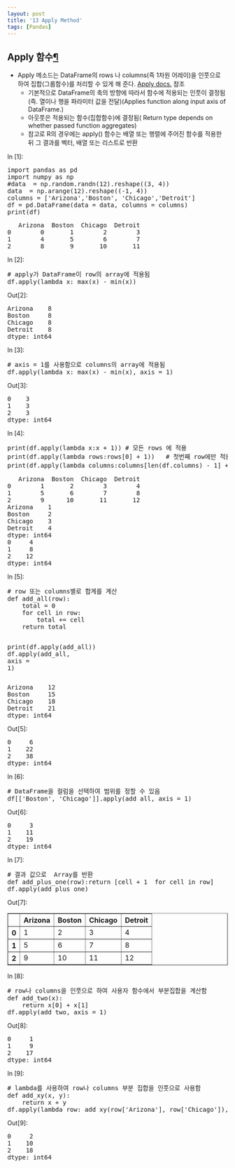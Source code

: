```yaml
---
layout: post
title: '13 Apply Method'
tags: [Pandas]
---
```

<div class="cell border-box-sizing text_cell rendered">
<div class="prompt input_prompt">
</div>
<div class="inner_cell">
<div class="text_cell_render border-box-sizing rendered_html">
<h2 id="Apply--&#54632;&#49688;">Apply  &#54632;&#49688;<a class="anchor-link" href="#Apply--&#54632;&#49688;">&#182;</a></h2><ul>
<li>Apply 메소드는 DataFrame의 rows 나 columns(즉 1차원 어레이)을 인풋으로 하여 집합(그룹함수)를 처리할 수 있게 해 준다. <a href="https://pandas.pydata.org/pandas-docs/stable/generated/pandas.DataFrame.apply.html">Apply docs.</a> 참조<ul>
<li>기본적으로 DataFrame의 축의 방향에 따라서 함수에 적용되는 인풋이 결정됨(즉. 열이나 행을 파라미터 값을 전달)(Applies function along input axis of DataFrame.)</li>
<li>아웃풋은 적용되는 함수(집합함수)에 결정됨( Return type depends on whether passed function aggregates)</li>
<li>참고로 R의 경우에는 apply() 함수는 배열 또는 행렬에 주어진 함수를 적용한 뒤 그 결과를 벡터, 배열 또는 리스트로 반환</li>
</ul>
</li>
</ul>

</div>
</div>
</div>
<div class="cell border-box-sizing code_cell rendered">
<div class="input">
<div class="prompt input_prompt">In&nbsp;[1]:</div>
<div class="inner_cell">
    <div class="input_area">
<div class=" highlight hl-ipython3"><pre><span></span><span class="kn">import</span> <span class="nn">pandas</span> <span class="k">as</span> <span class="nn">pd</span>
<span class="kn">import</span> <span class="nn">numpy</span> <span class="k">as</span> <span class="nn">np</span>
<span class="c1">#data  = np.random.randn(12).reshape((3, 4))</span>
<span class="n">data</span>  <span class="o">=</span> <span class="n">np</span><span class="o">.</span><span class="n">arange</span><span class="p">(</span><span class="mi">12</span><span class="p">)</span><span class="o">.</span><span class="n">reshape</span><span class="p">((</span><span class="o">-</span><span class="mi">1</span><span class="p">,</span> <span class="mi">4</span><span class="p">))</span>
<span class="n">columns</span> <span class="o">=</span> <span class="p">[</span><span class="s1">&#39;Arizona&#39;</span><span class="p">,</span><span class="s1">&#39;Boston&#39;</span><span class="p">,</span> <span class="s1">&#39;Chicago&#39;</span><span class="p">,</span><span class="s1">&#39;Detroit&#39;</span><span class="p">]</span>
<span class="n">df</span> <span class="o">=</span> <span class="n">pd</span><span class="o">.</span><span class="n">DataFrame</span><span class="p">(</span><span class="n">data</span> <span class="o">=</span> <span class="n">data</span><span class="p">,</span> <span class="n">columns</span> <span class="o">=</span> <span class="n">columns</span><span class="p">)</span>
<span class="nb">print</span><span class="p">(</span><span class="n">df</span><span class="p">)</span>
</pre></div>

</div>
</div>
</div>

<div class="output_wrapper">
<div class="output">


<div class="output_area">
<div class="prompt"></div>

<div class="output_subarea output_stream output_stdout output_text">
<pre>   Arizona  Boston  Chicago  Detroit
0        0       1        2        3
1        4       5        6        7
2        8       9       10       11
</pre>
</div>
</div>

</div>
</div>

</div>
<div class="cell border-box-sizing code_cell rendered">
<div class="input">
<div class="prompt input_prompt">In&nbsp;[2]:</div>
<div class="inner_cell">
    <div class="input_area">
<div class=" highlight hl-ipython3"><pre><span></span><span class="c1"># apply가 DataFrame이 row의 array에 적용됨</span>
<span class="n">df</span><span class="o">.</span><span class="n">apply</span><span class="p">(</span><span class="k">lambda</span> <span class="n">x</span><span class="p">:</span> <span class="nb">max</span><span class="p">(</span><span class="n">x</span><span class="p">)</span> <span class="o">-</span> <span class="nb">min</span><span class="p">(</span><span class="n">x</span><span class="p">))</span>
</pre></div>

</div>
</div>
</div>

<div class="output_wrapper">
<div class="output">


<div class="output_area">
<div class="prompt output_prompt">Out[2]:</div>



<div class="output_text output_subarea output_execute_result">
<pre>Arizona    8
Boston     8
Chicago    8
Detroit    8
dtype: int64</pre>
</div>

</div>

</div>
</div>

</div>
<div class="cell border-box-sizing code_cell rendered">
<div class="input">
<div class="prompt input_prompt">In&nbsp;[3]:</div>
<div class="inner_cell">
    <div class="input_area">
<div class=" highlight hl-ipython3"><pre><span></span><span class="c1"># axis = 1를 사용함으로 columns의 array에 적용됨</span>
<span class="n">df</span><span class="o">.</span><span class="n">apply</span><span class="p">(</span><span class="k">lambda</span> <span class="n">x</span><span class="p">:</span> <span class="nb">max</span><span class="p">(</span><span class="n">x</span><span class="p">)</span> <span class="o">-</span> <span class="nb">min</span><span class="p">(</span><span class="n">x</span><span class="p">),</span> <span class="n">axis</span> <span class="o">=</span> <span class="mi">1</span><span class="p">)</span>
</pre></div>

</div>
</div>
</div>

<div class="output_wrapper">
<div class="output">


<div class="output_area">
<div class="prompt output_prompt">Out[3]:</div>



<div class="output_text output_subarea output_execute_result">
<pre>0    3
1    3
2    3
dtype: int64</pre>
</div>

</div>

</div>
</div>

</div>
<div class="cell border-box-sizing code_cell rendered">
<div class="input">
<div class="prompt input_prompt">In&nbsp;[4]:</div>
<div class="inner_cell">
    <div class="input_area">
<div class=" highlight hl-ipython3"><pre><span></span><span class="nb">print</span><span class="p">(</span><span class="n">df</span><span class="o">.</span><span class="n">apply</span><span class="p">(</span><span class="k">lambda</span> <span class="n">x</span><span class="p">:</span><span class="n">x</span> <span class="o">+</span> <span class="mi">1</span><span class="p">))</span> <span class="c1"># 모든 rows 에 적용</span>
<span class="nb">print</span><span class="p">(</span><span class="n">df</span><span class="o">.</span><span class="n">apply</span><span class="p">(</span><span class="k">lambda</span> <span class="n">rows</span><span class="p">:</span><span class="n">rows</span><span class="p">[</span><span class="mi">0</span><span class="p">]</span> <span class="o">+</span> <span class="mi">1</span><span class="p">))</span>   <span class="c1"># 첫번째 row에만 적용  </span>
<span class="nb">print</span><span class="p">(</span><span class="n">df</span><span class="o">.</span><span class="n">apply</span><span class="p">(</span><span class="k">lambda</span> <span class="n">columns</span><span class="p">:</span><span class="n">columns</span><span class="p">[</span><span class="nb">len</span><span class="p">(</span><span class="n">df</span><span class="o">.</span><span class="n">columns</span><span class="p">)</span> <span class="o">-</span> <span class="mi">1</span><span class="p">]</span> <span class="o">+</span> <span class="mi">1</span><span class="p">,</span> <span class="n">axis</span> <span class="o">=</span><span class="mi">1</span><span class="p">))</span>  <span class="c1"># 마지막  columns 에만 적용  </span>
</pre></div>

</div>
</div>
</div>

<div class="output_wrapper">
<div class="output">


<div class="output_area">
<div class="prompt"></div>

<div class="output_subarea output_stream output_stdout output_text">
<pre>   Arizona  Boston  Chicago  Detroit
0        1       2        3        4
1        5       6        7        8
2        9      10       11       12
Arizona    1
Boston     2
Chicago    3
Detroit    4
dtype: int64
0     4
1     8
2    12
dtype: int64
</pre>
</div>
</div>

</div>
</div>

</div>
<div class="cell border-box-sizing code_cell rendered">
<div class="input">
<div class="prompt input_prompt">In&nbsp;[5]:</div>
<div class="inner_cell">
    <div class="input_area">
<div class=" highlight hl-ipython3"><pre><span></span><span class="c1"># row 또는 columns별로 합계를 계산</span>
<span class="k">def</span> <span class="nf">add_all</span><span class="p">(</span><span class="n">row</span><span class="p">):</span>
    <span class="n">total</span> <span class="o">=</span> <span class="mi">0</span>
    <span class="k">for</span> <span class="n">cell</span> <span class="ow">in</span> <span class="n">row</span><span class="p">:</span>
        <span class="n">total</span> <span class="o">+=</span> <span class="n">cell</span>
    <span class="k">return</span> <span class="n">total</span>

<span class="nb">print</span><span class="p">(</span><span class="n">df</span><span class="o">.</span><span class="n">apply</span><span class="p">(</span><span class="n">add_all</span><span class="p">))</span>
<span class="n">df</span><span class="o">.</span><span class="n">apply</span><span class="p">(</span><span class="n">add_all</span><span class="p">,</span> <span class="n">axis</span> <span class="o">=</span> <span class="mi">1</span><span class="p">)</span>
</pre></div>

</div>
</div>
</div>

<div class="output_wrapper">
<div class="output">


<div class="output_area">
<div class="prompt"></div>

<div class="output_subarea output_stream output_stdout output_text">
<pre>Arizona    12
Boston     15
Chicago    18
Detroit    21
dtype: int64
</pre>
</div>
</div>

<div class="output_area">
<div class="prompt output_prompt">Out[5]:</div>



<div class="output_text output_subarea output_execute_result">
<pre>0     6
1    22
2    38
dtype: int64</pre>
</div>

</div>

</div>
</div>

</div>
<div class="cell border-box-sizing code_cell rendered">
<div class="input">
<div class="prompt input_prompt">In&nbsp;[6]:</div>
<div class="inner_cell">
    <div class="input_area">
<div class=" highlight hl-ipython3"><pre><span></span><span class="c1"># DataFrame을 컬럼을 선택하여 범위를 정할 수 있음</span>
<span class="n">df</span><span class="p">[[</span><span class="s1">&#39;Boston&#39;</span><span class="p">,</span> <span class="s1">&#39;Chicago&#39;</span><span class="p">]]</span><span class="o">.</span><span class="n">apply</span><span class="p">(</span><span class="n">add_all</span><span class="p">,</span> <span class="n">axis</span> <span class="o">=</span> <span class="mi">1</span><span class="p">)</span>
</pre></div>

</div>
</div>
</div>

<div class="output_wrapper">
<div class="output">


<div class="output_area">
<div class="prompt output_prompt">Out[6]:</div>



<div class="output_text output_subarea output_execute_result">
<pre>0     3
1    11
2    19
dtype: int64</pre>
</div>

</div>

</div>
</div>

</div>
<div class="cell border-box-sizing code_cell rendered">
<div class="input">
<div class="prompt input_prompt">In&nbsp;[7]:</div>
<div class="inner_cell">
    <div class="input_area">
<div class=" highlight hl-ipython3"><pre><span></span><span class="c1"># 결과 값으로  Array를 반환</span>
<span class="k">def</span> <span class="nf">add_plus_one</span><span class="p">(</span><span class="n">row</span><span class="p">):</span><span class="k">return</span> <span class="p">[</span><span class="n">cell</span> <span class="o">+</span> <span class="mi">1</span>  <span class="k">for</span> <span class="n">cell</span> <span class="ow">in</span> <span class="n">row</span><span class="p">]</span>
<span class="n">df</span><span class="o">.</span><span class="n">apply</span><span class="p">(</span><span class="n">add_plus_one</span><span class="p">)</span>
</pre></div>

</div>
</div>
</div>

<div class="output_wrapper">
<div class="output">


<div class="output_area">
<div class="prompt output_prompt">Out[7]:</div>


<div class="output_html rendered_html output_subarea output_execute_result">
<div>
<style>
    .dataframe thead tr:only-child th {
        text-align: right;
    }

    .dataframe thead th {
        text-align: left;
    }

    .dataframe tbody tr th {
        vertical-align: top;
    }
</style>
<table border="1" class="dataframe">
  <thead>
    <tr style="text-align: right;">
      <th></th>
      <th>Arizona</th>
      <th>Boston</th>
      <th>Chicago</th>
      <th>Detroit</th>
    </tr>
  </thead>
  <tbody>
    <tr>
      <th>0</th>
      <td>1</td>
      <td>2</td>
      <td>3</td>
      <td>4</td>
    </tr>
    <tr>
      <th>1</th>
      <td>5</td>
      <td>6</td>
      <td>7</td>
      <td>8</td>
    </tr>
    <tr>
      <th>2</th>
      <td>9</td>
      <td>10</td>
      <td>11</td>
      <td>12</td>
    </tr>
  </tbody>
</table>
</div>
</div>

</div>

</div>
</div>

</div>
<div class="cell border-box-sizing code_cell rendered">
<div class="input">
<div class="prompt input_prompt">In&nbsp;[8]:</div>
<div class="inner_cell">
    <div class="input_area">
<div class=" highlight hl-ipython3"><pre><span></span><span class="c1"># row나 columns을 인풋으로 하여 사용자 함수에서 부분집합을 계산함</span>
<span class="k">def</span> <span class="nf">add_two</span><span class="p">(</span><span class="n">x</span><span class="p">):</span>    
    <span class="k">return</span> <span class="n">x</span><span class="p">[</span><span class="mi">0</span><span class="p">]</span> <span class="o">+</span> <span class="n">x</span><span class="p">[</span><span class="mi">1</span><span class="p">]</span>  
<span class="n">df</span><span class="o">.</span><span class="n">apply</span><span class="p">(</span><span class="n">add_two</span><span class="p">,</span> <span class="n">axis</span> <span class="o">=</span> <span class="mi">1</span><span class="p">)</span>
</pre></div>

</div>
</div>
</div>

<div class="output_wrapper">
<div class="output">


<div class="output_area">
<div class="prompt output_prompt">Out[8]:</div>



<div class="output_text output_subarea output_execute_result">
<pre>0     1
1     9
2    17
dtype: int64</pre>
</div>

</div>

</div>
</div>

</div>
<div class="cell border-box-sizing code_cell rendered">
<div class="input">
<div class="prompt input_prompt">In&nbsp;[9]:</div>
<div class="inner_cell">
    <div class="input_area">
<div class=" highlight hl-ipython3"><pre><span></span><span class="c1"># lambda를 사용하여 row나 columns 부분 집합을 인풋으로 사용함</span>
<span class="k">def</span> <span class="nf">add_xy</span><span class="p">(</span><span class="n">x</span><span class="p">,</span> <span class="n">y</span><span class="p">):</span>
    <span class="k">return</span> <span class="n">x</span> <span class="o">+</span> <span class="n">y</span>
<span class="n">df</span><span class="o">.</span><span class="n">apply</span><span class="p">(</span><span class="k">lambda</span> <span class="n">row</span><span class="p">:</span> <span class="n">add_xy</span><span class="p">(</span><span class="n">row</span><span class="p">[</span><span class="s1">&#39;Arizona&#39;</span><span class="p">],</span> <span class="n">row</span><span class="p">[</span><span class="s1">&#39;Chicago&#39;</span><span class="p">]),</span> <span class="n">axis</span><span class="o">=</span><span class="mi">1</span><span class="p">)</span>
</pre></div>

</div>
</div>
</div>

<div class="output_wrapper">
<div class="output">


<div class="output_area">
<div class="prompt output_prompt">Out[9]:</div>



<div class="output_text output_subarea output_execute_result">
<pre>0     2
1    10
2    18
dtype: int64</pre>
</div>

</div>

</div>
</div>

</div>
 

